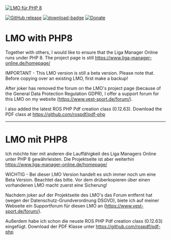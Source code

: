 [![LMO für PHP 8](https://github.com/henshingly/LMO_PHP8/blob/master/lmo/help/media/logo.svg)](https://www.vest-sport.de/forum)

[![GitHub release](https://img.shields.io/github/release/henshingly/LMO_PHP8?include_prereleases=&sort=semver&color=blue)](https://github.com/henshingly/LMO_PHP8/releases/)
[![download-badge](https://img.shields.io/github/downloads/henshingly/LMO_PHP8/total.svg?style=flat-square "Download status")](https://github.com/henshingly/LMO_PHP8/releases/latest "Download status")
[![Donate](https://img.shields.io/badge/-Buy%20me%20a%20coffee-brown.svg)](https://paypal.me/LMOforum)
# LMO with PHP8
Together with others, I would like to ensure that the Liga Manager Online runs under PHP 8.
The project page is still <a target="_blank" href="https://www.liga-manager-online.de/homepage/">https://www.liga-manager-online.de/homepage/</a>

IMPORTANT -
This LMO version is still a beta version. Please note that. Before copying over an existing LMO, first make a backup!

After joker has removed the forum on the LMO's project page (because of the General Data Protection Regulation GDPR), I offer a support forum for this LMO on my website (https://www.vest-sport.de/forum/).

I also added the latest ROS PHP Pdf creation class (0.12.63).
Download the PDF class at <a target="_blank" href="https://github.com/rospdf/pdf-php">https://github.com/rospdf/pdf-php</a>

--------------------------------------------------------------------------------------------------------

# LMO mit PHP8
Ich möchte hier mit anderen die Lauffähigkeit des Liga Managers Online unter PHP 8 gewährleisten.
Die Projektseite ist aber weiterhin <a target="_blank" href="https://www.liga-manager-online.de/homepage/">https://www.liga-manager-online.de/homepage/</a>

WICHTIG - 
Bei dieser LMO Version handelt es sich immer noch um eine Beta Version. Beachtet das bitte. Vor dem drüberkopieren über einen vorhandenen LMO macht zuerst eine Sicherung!

Nachdem joker auf der Projektseite des LMO's das Forum entfernt hat (wegen der Datenschutz-Grundverordnung DSGVO), biete ich auf meiner Webseite ein Supportforum für diesen LMO an (https://www.vest-sport.de/forum/). 


Außerdem habe ich schon die neuste ROS PHP Pdf creation class (0.12.63) eingefügt.
Download der PDF Klasse unter <a target="_blank" href="https://github.com/rospdf/pdf-php">https://github.com/rospdf/pdf-php</a>

